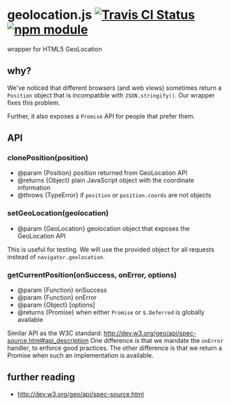 # geolocation.js [![Travis CI Status](https://travis-ci.org/blinkmobile/geolocation.js.svg?branch=master)](https://travis-ci.org/blinkmobile/geolocation.js) [![npm module](https://img.shields.io/npm/v/@blinkmobile/geolocation.svg)](https://www.npmjs.com/package/@blinkmobile/geolocation)

wrapper for HTML5 GeoLocation


## why?

We've noticed that different browsers (and web views) sometimes return a
`Position` object that is incompatible with `JSON.stringify()`. Our wrapper
fixes this problem.

Further, it also exposes a `Promise` API for people that prefer them.

## API

### clonePosition(position)

- @param {Position} position returned from GeoLocation API
- @returns {Object} plain JavaScript object with the coordinate information
- @throws {TypeError} if `position` or `position.coords` are not objects

### setGeoLocation(geolocation)

- @param {GeoLocation} geolocation object that exposes the GeoLocation API

This is useful for testing. We will use the provided object for all requests
instead of `navigator.geolocation`.

### getCurrentPosition(onSuccess, onError, options)

- @param {Function} onSuccess
- @param {Function} onError
- @param {Object} [options]
- @returns {Promise} when either `Promise` or `$.Deferred` is globally available

Similar API as the W3C standard: http://dev.w3.org/geo/api/spec-source.html#api_description
One difference is that we mandate the `onError` handler, to enforce good
practices.
The other difference is that we return a Promise when such an implementation is
available.

## further reading

- http://dev.w3.org/geo/api/spec-source.html
